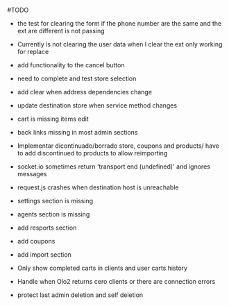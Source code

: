  #TODO

- the test for clearing the form if the phone number are the same and the ext are different is not passing

- Currently is not clearing the user data when I clear the ext only working for replace

- add functionality to the cancel button

- need to complete and test store selection

- add clear when address dependencies change

- update destination store when service method changes

- cart is missing items edit

- back links missing in most admin sections

- Implementar dicontinuado/borrado store, coupons and products/ have to add discontinued to products to allow reimporting

- socket.io sometimes return 'transport end (undefined)' and ignores messages

- request.js crashes when destination host is unreachable

- settings section is missing

- agents section is missing

- add resports section

- add coupons

- add import section

- Only show completed carts in clients and user carts history

- Handle when Olo2 returns cero clients or there are connection errors

- protect last admin deletion and self deletion